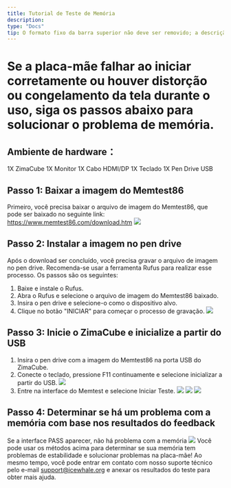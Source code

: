 ```yaml
---
title: Tutorial de Teste de Memória
description: 
type: "Docs"
tip: O formato fixo da barra superior não deve ser removido; a descrição é para a descrição do artigo, que, se não preenchida, será cortada da primeira parte do conteúdo.
---
```

# Se a placa-mãe falhar ao iniciar corretamente ou houver distorção ou congelamento da tela durante o uso, siga os passos abaixo para solucionar o problema de memória.
## Ambiente de hardware：
1X ZimaCube
1X Monitor
1X Cabo HDMI/DP
1X Teclado
1X Pen Drive USB
## Passo 1: Baixar a imagem do Memtest86
Primeiro, você precisa baixar o arquivo de imagem do Memtest86, que pode ser baixado no seguinte link:
https://www.memtest86.com/download.htm
![](https://manage.icewhale.io/api/static/docs/1729233669049_image.png)
## Passo 2: Instalar a imagem no pen drive
Após o download ser concluído, você precisa gravar o arquivo de imagem no pen drive. Recomenda-se usar a ferramenta Rufus para realizar esse processo. Os passos são os seguintes:
1. Baixe e instale o Rufus.
2. Abra o Rufus e selecione o arquivo de imagem do Memtest86 baixado.
3. Insira o pen drive e selecione-o como o dispositivo alvo.
4. Clique no botão "INICIAR" para começar o processo de gravação.
![](https://manage.icewhale.io/api/static/docs/1729233702813_image.png)
## Passo 3: Inicie o ZimaCube e inicialize a partir do USB
1. Insira o pen drive com a imagem do Memtest86 na porta USB do ZimaCube.
2. Conecte o teclado, pressione F11 continuamente e selecione inicializar a partir do USB.
![](https://manage.icewhale.io/api/static/docs/1729233729784_image.png)
3. Entre na interface do Memtest e selecione Iniciar Teste.
![](https://manage.icewhale.io/api/static/docs/1729233755009_image.png)
![](https://manage.icewhale.io/api/static/docs/1729233761336_image.png)
![](https://manage.icewhale.io/api/static/docs/1729233768385_image.png)
## Passo 4: Determinar se há um problema com a memória com base nos resultados do feedback
Se a interface PASS aparecer, não há problema com a memória
![](https://manage.icewhale.io/api/static/docs/1729233805061_image.png)
Você pode usar os métodos acima para determinar se sua memória tem problemas de estabilidade e solucionar problemas na placa-mãe! Ao mesmo tempo, você pode entrar em contato com nosso suporte técnico pelo e-mail support@icewhale.org e anexar os resultados do teste para obter mais ajuda.